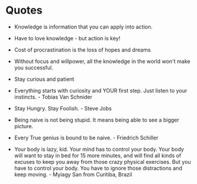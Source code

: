 # Quotes


* Knowledge is information that you can apply into action.

* Have to love knowledge - but action is key!

* Cost of procrastination is the loss of hopes and dreams

* Without focus and willpower, all the knowledge in the world won't make you successful.

* Stay curious and patient

* Everything starts with curiosity and YOUR first step.  Just listen to your instincts.  - Tobias Van Schnider

* Stay Hungry. Stay Foolish.  - Steve Jobs

* Being naive is not being stupid. It means being able to see a bigger picture.

* Every True genius is bound to be naive.  - Friedrich Schiller

* Your body is lazy, kid. Your mind has to control your body. Your body will want to stay in bed for 15 more minutes, and will find all kinds of excuses to keep you away from those crazy physical exercises.  But you have to control your body. You have to ignore those distractions and keep moving.  - Myiagy San from Curitiba, Brazil
